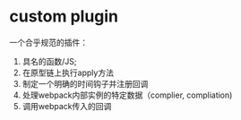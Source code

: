 # custom plugin

一个合乎规范的插件：

1. 具名的函数/JS;
2. 在原型链上执行apply方法
3. 制定一个明确的时间钩子并注册回调
4. 处理webpack内部实例的特定数据（complier, compliation)
5. 调用webpack传入的回调